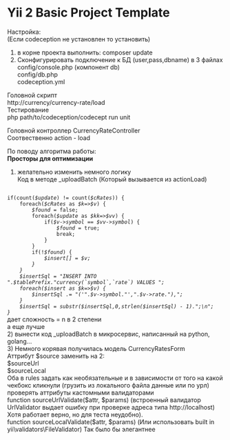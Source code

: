 Yii 2 Basic Project Template
============================

Настройка:<br>
(Если codeception не установлен то установить)<br>
1) в корне проекта выполнить: composer update<br>
2) Сконфигурировать подключение к БД (user,pass,dbname) в 3 файлах<br>
config/console.php (компонент db)<br>
config/db.php<br>
codeception.yml<br>

Головной скрипт<br>
    http://currency/currency-rate/load<br>
Тестирование <br>
    php path/to/codeception/codecept run unit<br>

Головной контроллер CurrencyRateController<br>
Соотвественно action - load<br>

По поводу алгоритма работы:<br>
<b>Просторы для оптимизации</b><br>
1) желательно изменить немного логику <br>
Код в методе _uploadBatch (Который вызывается из actionLoad)<br>
<code>
if(count(<var>$update</var>) != count(<var>$cRates</var>)) {
    foreach(<var>$cRates</var> as <var>$k</var>=><var>$v</var>) {
        <var>$found</var> = false;
        foreach(<var>$update</var> as <var>$kk</var>=><var>$vv</var>) {
            if(<var>$v->symbol</var> == <var>$vv->symbol</var>) {
                <var>$found</var> = true;
                break;
            }
        }
        if(!<var>$found</var>) {
            <var>$insert<var/>[] = <var>$v</var>;
        }
    }
    <var>$insertSql</var> = "INSERT INTO ".<var>$tablePrefix</var>."currency(`symbol`,`rate`) VALUES ";
    foreach(<var>$insert</var> as <var>$k</var>=>$v</var>) {
        <var>$insertSql</var> .= "('".<var>$v->symbol</var>."',".<var>$v->rate</var>."),";
    }
    <var>$insertSql</var> = substr(<var>$insertSql</var>,0,strlen(<var>$insertSql</var>) - 1).";\n";
}
</code>
дает сложность = n в 2 степени<br>
а еще лучше <br>
2) вынести код _uploadBatch в микросервис, написанный на python, golang...<br>
3) Немного корявая получилась модель CurrencyRatesForm <br>
Аттрибут $source заменить на 2: <br>
    $sourceUrl<br>
    $sourceLocal<br>
    Оба в rules задать как необязательные и в зависимости от того на какой чекбокс кликнули (грузить из локального файла данные или по урл)
проверять аттрибуты кастомными валидаторами<br>
    function sourceUrlValidate($attr, $params) (встроенный валидатор UrlValidator выдает ошибку при проверке адреса типа http://localhost) Хотя работает
верно, но для теста неудобно).<br>
    function sourceLocalValidate($attr, $params) (Или использовать built in yii\validators\FileValidator)
Так было бы элегантнее<br>